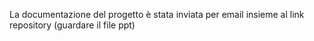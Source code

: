 La documentazione del progetto è stata inviata per email insieme al link repository (guardare il file ppt)
